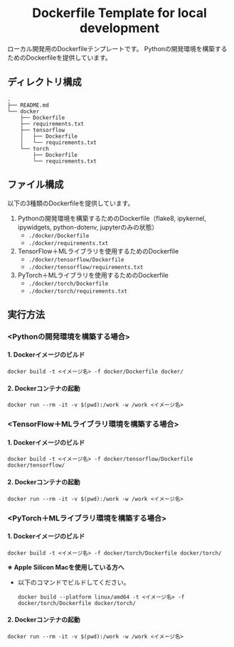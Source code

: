 <div align="center">

# Dockerfile Template for local development


</div>

ローカル開発用のDockerfileテンプレートです。
Pythonの開発環境を構築するためのDockerfileを提供しています。


## ディレクトリ構成
```
.
├── README.md
└── docker
    ├── Dockerfile
    ├── requirements.txt
    ├── tensorflow
    │   ├── Dockerfile
    │   └── requirements.txt
    └── torch
        ├── Dockerfile
        └── requirements.txt
```
## ファイル構成
以下の3種類のDockerfileを提供しています。
1. Pythonの開発環境を構築するためのDockerfile（flake8, ipykernel, ipywidgets, python-dotenv, jupyterのみの状態）
    - `./docker/Dockerfile`
    - `./docker/requirements.txt`
2. TensorFlow＋MLライブラリを使用するためのDockerfile
    - `./docker/tensorflow/Dockerfile`
    - `./docker/tensorflow/requirements.txt`
3. PyTorch＋MLライブラリを使用するためのDockerfile
    - `./docker/torch/Dockerfile`
    - `./docker/torch/requirements.txt`


## 実行方法

### <Pythonの開発環境を構築する場合>

#### 1. Dockerイメージのビルド

```
docker build -t <イメージ名> -f docker/Dockerfile docker/
```

#### 2. Dockerコンテナの起動

```
docker run --rm -it -v $(pwd):/work -w /work <イメージ名>
```

### <TensorFlow＋MLライブラリ環境を構築する場合>

#### 1. Dockerイメージのビルド

```
docker build -t <イメージ名> -f docker/tensorflow/Dockerfile docker/tensorflow/
```

#### 2. Dockerコンテナの起動

```
docker run --rm -it -v $(pwd):/work -w /work <イメージ名>
```


### <PyTorch＋MLライブラリ環境を構築する場合>

#### 1. Dockerイメージのビルド

```
docker build -t <イメージ名> -f docker/torch/Dockerfile docker/torch/
```

**※ Apple Silicon Macを使用している方へ**
- 以下のコマンドでビルドしてください。
    ```
    docker build --platform linux/amd64 -t <イメージ名> -f docker/torch/Dockerfile docker/torch/
    ```

#### 2. Dockerコンテナの起動

```
docker run --rm -it -v $(pwd):/work -w /work <イメージ名>
```
